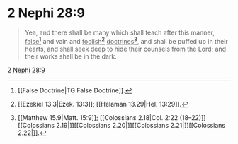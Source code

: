 # 2 Nephi 28:9

> Yea, and there shall be many which shall teach after this manner, <u>false</u>[^a] and vain and <u>foolish</u>[^b] <u>doctrines</u>[^c], and shall be puffed up in their hearts, and shall seek deep to hide their counsels from the Lord; and their works shall be in the dark.

[2 Nephi 28:9](https://www.churchofjesuschrist.org/study/scriptures/bofm/2-ne/28?lang=eng&id=p9#p9)


[^a]: [[False Doctrine|TG False Doctrine]].  
[^b]: [[Ezekiel 13.3|Ezek. 13:3]]; [[Helaman 13.29|Hel. 13:29]].  
[^c]: [[Matthew 15.9|Matt. 15:9]]; [[Colossians 2.18|Col. 2:22 (18–22)]][[Colossians 2.19|]][[Colossians 2.20|]][[Colossians 2.21|]][[Colossians 2.22|]].  
